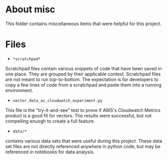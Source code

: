 # About misc

This folder contains miscellaneous items that were helpful for this project. 

# Files

- `*scratchpad*`

Scratchpad files contain various snippets of code that have been saved in one place. They are grouped by their applicable context. Scratchpad files are not meant to run top-to-bottom. The expectation is for developers to copy a few lines of code from a scratchpad and paste them into a running environment.

- `vector_data_as_cloudwatch_experiment.py`

This file is the "try-it-and-see" test to prove if AWS's Cloudwatch Metrics product is a good fit for vectors. The results were successful, but not compelling enuogh to create a full feature.

- `data/*`

contains various data sets that were useful during this project. These data set files are not directly referenced anywhere in python code, but may be referenced in notebooks for data analysis.


